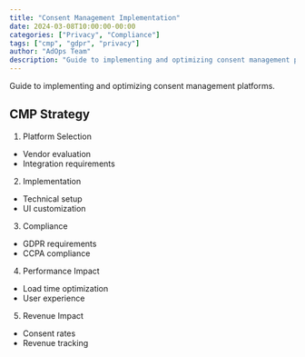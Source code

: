```yaml
---
title: "Consent Management Implementation"
date: 2024-03-08T10:00:00-00:00
categories: ["Privacy", "Compliance"]
tags: ["cmp", "gdpr", "privacy"]
author: "AdOps Team"
description: "Guide to implementing and optimizing consent management platforms."
---
```


Guide to implementing and optimizing consent management platforms.

<!--more-->

## CMP Strategy

1. Platform Selection

- Vendor evaluation
- Integration requirements

2. Implementation

- Technical setup
- UI customization

3. Compliance

- GDPR requirements
- CCPA compliance

4. Performance Impact

- Load time optimization
- User experience

5. Revenue Impact

- Consent rates
- Revenue tracking
